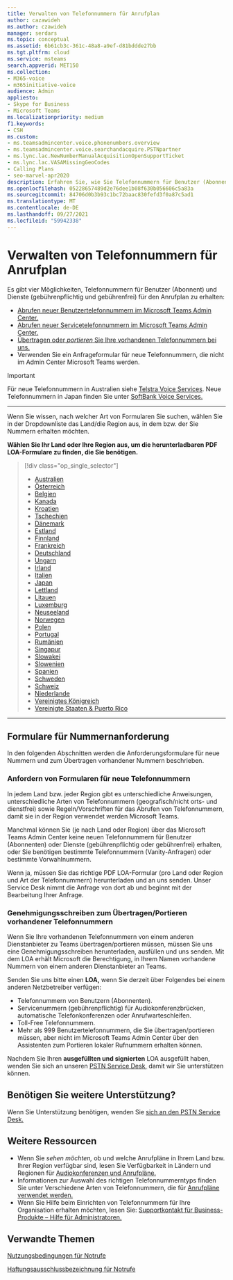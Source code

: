 ```yaml
---
title: Verwalten von Telefonnummern für Anrufplan
author: cazawideh
ms.author: czawideh
manager: serdars
ms.topic: conceptual
ms.assetid: 6b61cb3c-361c-48a8-a9ef-d81bddde27bb
ms.tgt.pltfrm: cloud
ms.service: msteams
search.appverid: MET150
ms.collection:
- M365-voice
- m365initiative-voice
audience: Admin
appliesto:
- Skype for Business
- Microsoft Teams
ms.localizationpriority: medium
f1.keywords:
- CSH
ms.custom:
- ms.teamsadmincenter.voice.phonenumbers.overview
- ms.teamsadmincenter.voice.searchandacquire.PSTNpartner
- ms.lync.lac.NewNumberManualAcquisitionOpenSupportTicket
- ms.lync.lac.VASAMissingGeoCodes
- Calling Plans
- seo-marvel-apr2020
description: Erfahren Sie, wie Sie Telefonnummern für Benutzer (Abonnent) und Dienste (gebührenpflichtige und gebührenfreie) für Microsoft Teams Organisation erhalten und verwalten.
ms.openlocfilehash: 05228657489d2e76dee1b08f630b056606c5a83a
ms.sourcegitcommit: 84706d0b3b93c1bc72baac830fefd3f0a87c5ad1
ms.translationtype: MT
ms.contentlocale: de-DE
ms.lasthandoff: 09/27/2021
ms.locfileid: "59942338"
---
```

# <a name="manage-phone-numbers-for-calling-plan"></a>Verwalten von Telefonnummern für Anrufplan

Es gibt vier Möglichkeiten, Telefonnummern für Benutzer (Abonnent) und Dienste (gebührenpflichtig und gebührenfrei) für den Anrufplan zu erhalten:

- [Abrufen neuer Benutzertelefonnummern im Microsoft Teams Admin Center.](../getting-phone-numbers-for-your-users.md#get-new-phone-numbers-for-your-users)
- [Abrufen neuer Servicetelefonnummern im Microsoft Teams Admin Center.](../getting-service-phone-numbers.md#get-new-service-numbers)
- [Übertragen oder _portieren_ Sie Ihre vorhandenen Telefonnummern bei uns.](../phone-number-calling-plans/transfer-phone-numbers-to-teams.md#create-a-port-order-and-transfer-your-phone-numbers-to-teams)
- Verwenden Sie ein Anfrageformular für neue Telefonnummern, die nicht im Admin Center Microsoft Teams werden.

> [!IMPORTANT]
> Für neue Telefonnummern in Australien siehe [Telstra Voice Services](https://aka.ms/TelstraVoicePlan). Neue Telefonnummern in Japan finden Sie unter [SoftBank Voice Services.](https://aka.ms/SoftBankVoicePlan)

***
Wenn Sie wissen, nach welcher Art von Formularen Sie suchen, wählen Sie in der Dropdownliste das Land/die Region aus, in dem bzw. der Sie Nummern erhalten möchten.

**Wählen Sie Ihr Land oder Ihre Region aus, um die herunterladbaren PDF LOA-Formulare zu finden, die Sie benötigen.**
> [!div class="op_single_selector"]
>
> - [Australien](phone-number-management-for-australia.md)
> - [Österreich](phone-number-management-for-austria.md)
> - [Belgien](phone-number-management-for-belgium.md)
> - [Kanada](phone-number-management-for-canada.md)
> - [Kroatien](phone-number-management-for-croatia.md)
> - [Tschechien](phone-number-management-for-czech-republic.md)
> - [Dänemark](phone-number-management-for-denmark.md)
> - [Estland](phone-number-management-for-estonia.md)
> - [Finnland](phone-number-management-for-finland.md)
> - [Frankreich](phone-number-management-for-france.md)
> - [Deutschland](phone-number-management-for-germany.md)
> - [Ungarn](phone-number-management-for-hungary.md)
> - [Irland](phone-number-management-for-ireland.md)
> - [Italien](phone-number-management-for-italy.md)
> - [Japan](phone-number-management-for-japan.md)
> - [Lettland](phone-number-management-for-latvia.md)
> - [Litauen](phone-number-management-for-lithuania.md)
> - [Luxemburg](phone-number-management-for-luxembourg.md)
> - [Neuseeland](phone-number-management-for-new-zealand.md)
> - [Norwegen](phone-number-management-for-norway.md)
> - [Polen](phone-number-management-for-poland.md)
> - [Portugal](phone-number-management-for-portugal.md)
> - [Rumänien](phone-number-management-for-romania.md)
> - [Singapur](phone-number-management-for-singapore.md)
> - [Slowakei](phone-number-management-for-slovakia.md)
> - [Slowenien](phone-number-management-for-slovenia.md)
> - [Spanien](phone-number-management-for-spain.md)
> - [Schweden](phone-number-management-for-sweden.md)
> - [Schweiz](phone-number-management-for-switzerland.md)
> - [Niederlande](phone-number-management-for-the-netherlands.md)
> - [Vereinigtes Königreich](phone-number-management-for-the-u-k.md)
> - [Vereinigte Staaten & Puerto Rico](phone-number-management-for-the-u-s.md)

***

## <a name="number-request-forms"></a>Formulare für Nummernanforderung

In den folgenden Abschnitten werden die Anforderungsformulare für neue Nummern und zum Übertragen vorhandener Nummern beschrieben.

### <a name="request-forms-for-new-phone-numbers"></a>Anfordern von Formularen für neue Telefonnummern

In jedem Land bzw. jeder Region gibt es unterschiedliche Anweisungen, unterschiedliche Arten von Telefonnummern (geografisch/nicht orts- und dienstfrei) sowie Regeln/Vorschriften für das Abrufen von Telefonnummern, damit sie in der Region verwendet werden Microsoft Teams.

Manchmal können Sie (je nach Land oder Region) über das Microsoft Teams Admin Center keine neuen Telefonnummern für Benutzer (Abonnenten) oder  Dienste (gebührenpflichtig oder  gebührenfrei) erhalten, oder Sie benötigen bestimmte Telefonnummern (Vanity-Anfragen) oder bestimmte Vorwahlnummern.

Wenn ja, müssen Sie das richtige PDF LOA-Formular (pro Land oder Region und Art der Telefonnummern) herunterladen und an uns senden. Unser Service Desk nimmt die Anfrage von dort ab und beginnt mit der Bearbeitung Ihrer Anfrage.

### <a name="letters-of-authorization-loas-to-transferport-existing-phone-numbers"></a>Genehmigungsschreiben zum Übertragen/Portieren vorhandener Telefonnummern 

Wenn Sie Ihre vorhandenen Telefonnummern von einem anderen Dienstanbieter zu Teams übertragen/portieren müssen, müssen Sie uns eine Genehmigungsschreiben herunterladen, ausfüllen und uns senden. Mit dem LOA erhält Microsoft die Berechtigung, in Ihrem Namen vorhandene Nummern von einem anderen Dienstanbieter an Teams.

Senden Sie uns bitte einen **LOA,** wenn Sie derzeit über Folgendes bei einem anderen Netzbetreiber verfügen:

- Telefonnummern von Benutzern (Abonnenten).
- Servicenummern (gebührenpflichtig) für Audiokonferenzbrücken, automatische Telefonkonferenzen oder Anrufwarteschleifen.
- Toll-Free Telefonnummern.
- Mehr als 999 Benutzertelefonnummern, die Sie übertragen/portieren müssen, aber nicht im Microsoft Teams Admin Center über den Assistenten zum Portieren lokaler Rufnummern erhalten können.

Nachdem Sie Ihren **ausgefüllten und signierten** LOA ausgefüllt haben, wenden Sie sich an unseren [PSTN Service Desk,](./contact-pstn-service-desk.md) damit wir Sie unterstützen können.

## <a name="still-need-assistance"></a>Benötigen Sie weitere Unterstützung?

Wenn Sie Unterstützung benötigen, wenden Sie [sich an den PSTN Service Desk.](./contact-pstn-service-desk.md)

## <a name="additional-resources"></a>Weitere Ressourcen

- Wenn Sie _sehen möchten,_ ob und welche Anrufpläne in Ihrem Land bzw. Ihrer Region verfügbar sind, lesen Sie Verfügbarkeit in Ländern und Regionen für [Audiokonferenzen und Anrufpläne.](../country-and-region-availability-for-audio-conferencing-and-calling-plans/country-and-region-availability-for-audio-conferencing-and-calling-plans.md)
- Informationen zur Auswahl des richtigen Telefonnummerntyps finden Sie unter Verschiedene Arten von Telefonnummern, die für [Anrufpläne verwendet werden.](../different-kinds-of-phone-numbers-used-for-calling-plans.md)
- Wenn Sie Hilfe beim Einrichten von Telefonnummern für Ihre Organisation erhalten möchten, lesen Sie: [Supportkontakt für Business-Produkte – Hilfe für Administratoren.](/microsoft-365/admin/contact-support-for-business-products?tabs=online&view=o365-worldwide)

## <a name="related-topics"></a>Verwandte Themen

[Nutzungsbedingungen für Notrufe](../emergency-calling-terms-and-conditions.md)

[Haftungsausschlussbezeichnung für Notrufe](https://download.microsoft.com/download/a/8/0/a807c43d-2177-4fe0-8732-86b3784ae6e5/emergency-calling-label-(en-us)-(v.1.0).zip)